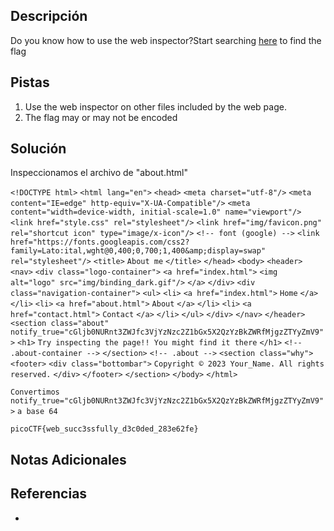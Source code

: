 ## Descripción

Do you know how to use the web inspector?Start searching [here](http://titan.picoctf.net:50894/) to find the flag
## Pistas

1. Use the web inspector on other files included by the web page.
2. The flag may or may not be encoded

## Solución

Inspeccionamos el archivo de "about.html"

`<!DOCTYPE html>`
`<html lang="en">`
 `<head>`
  `<meta charset="utf-8"/>`
  `<meta content="IE=edge" http-equiv="X-UA-Compatible"/>`
  `<meta content="width=device-width, initial-scale=1.0" name="viewport"/>`
  `<link href="style.css" rel="stylesheet"/>`
  `<link href="img/favicon.png" rel="shortcut icon" type="image/x-icon"/>`
  `<!-- font (google) -->`
  `<link href="https://fonts.googleapis.com/css2?family=Lato:ital,wght@0,400;0,700;1,400&amp;display=swap" rel="stylesheet"/>`
  `<title>`
   `About me`
  `</title>`
 `</head>`
 `<body>`
  `<header>`
   `<nav>`
    `<div class="logo-container">`
     `<a href="index.html">`
      `<img alt="logo" src="img/binding_dark.gif"/>`
     `</a>`
    `</div>`
    `<div class="navigation-container">`
     `<ul>`
      `<li>`
       `<a href="index.html">`
        `Home`
       `</a>`
      `</li>`
      `<li>`
       `<a href="about.html">`
        `About`
       `</a>`
      `</li>`
      `<li>`
       `<a href="contact.html">`
        `Contact`
       `</a>`
      `</li>`
     `</ul>`
    `</div>`
   `</nav>`
  `</header>`
  `<section class="about" notify_true="cGljb0NURnt3ZWJfc3VjYzNzc2Z1bGx5X2QzYzBkZWRfMjgzZTYyZmV9">`
   `<h1>`
    `Try inspecting the page!! You might find it there`
   `</h1>`
   `<!-- .about-container -->`
  `</section>`
  `<!-- .about -->`
  `<section class="why">`
   `<footer>`
    `<div class="bottombar">`
     `Copyright © 2023 Your_Name. All rights reserved.`
    `</div>`
   `</footer>`
  `</section>`
 `</body>`
`</html>`

`Convertimos` 
`notify_true="cGljb0NURnt3ZWJfc3VjYzNzc2Z1bGx5X2QzYzBkZWRfMjgzZTYyZmV9">`
`a base 64`

`picoCTF{web_succ3ssfully_d3c0ded_283e62fe}`


## Notas Adicionales



## Referencias
- 

